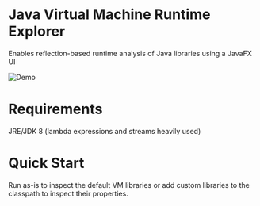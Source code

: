 # Java Virtual Machine Runtime Explorer
Enables reflection-based runtime analysis of Java libraries using a JavaFX UI

![Demo](http://i.imgur.com/w16wEfZ.gif)

# Requirements
JRE/JDK 8 (lambda expressions and streams heavily used)

# Quick Start
Run as-is to inspect the default VM libraries or add custom libraries to the classpath to inspect their properties.
